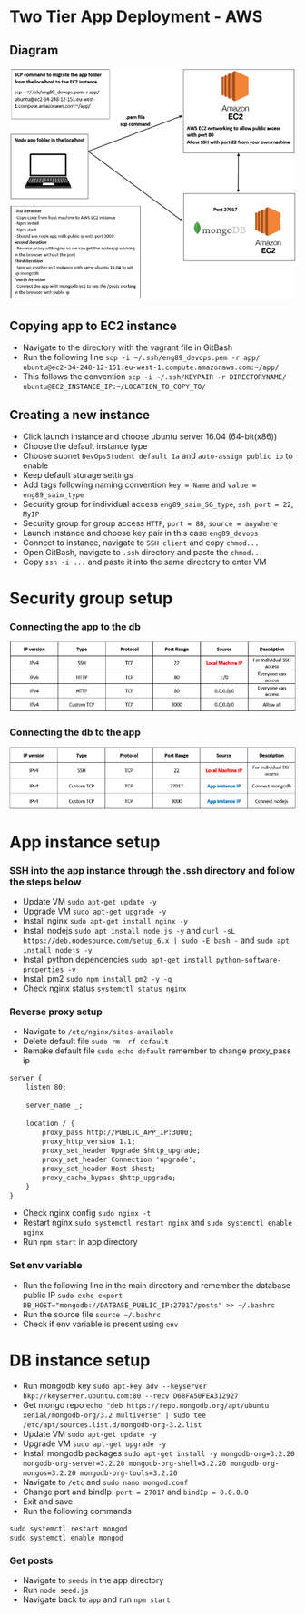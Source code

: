 # Two Tier App Deployment - AWS

## Diagram
![img.png](img.png)

## Copying app to EC2 instance
- Navigate to the directory with the vagrant file in GitBash
- Run the following line `scp -i ~/.ssh/eng89_devops.pem -r app/ ubuntu@ec2-34-248-12-151.eu-west-1.compute.amazonaws.com:~/app/`
- This follows the convention `scp -i ~/.ssh/KEYPAIR -r DIRECTORYNAME/ ubuntu@EC2_INSTANCE_IP:~/LOCATION_TO_COPY_TO/`

## Creating a new instance
- Click launch instance and choose ubuntu server 16.04 (64-bit(x86))
- Choose the default instance type
- Choose subnet `DevOpsStudent default 1a` and `auto-assign public ip` to enable
- Keep default storage settings
- Add tags following naming convention `key = Name` and `value = eng89_saim_type`
- Security group for individual access `eng89_saim_SG_type`, `ssh`, `port = 22`, `MyIP` 
- Security group for group access `HTTP`, `port = 80`, `source = anywhere`
- Launch instance and choose key pair in this case `eng89_devops`
- Connect to instance, navigate to `SSH client` and copy `chmod...`
- Open GitBash, navigate to `.ssh` directory and paste the `chmod...`
- Copy `ssh -i ...` and paste it into the same directory to enter VM 

# Security group setup
### Connecting the app to the db
![img_1.png](img_1.png)
### Connecting the db to the app
![img_2.png](img_2.png)
# App instance setup
### SSH into the app instance through the .ssh directory and follow the steps below
- Update VM `sudo apt-get update -y`
- Upgrade VM `sudo apt-get upgrade -y`
- Install nginx `sudo apt-get install nginx -y`
- Install nodejs `sudo apt install node.js -y` and `curl -sL https://deb.nodesource.com/setup_6.x | sudo -E bash -` and `sudo apt install nodejs -y`
- Install python dependencies `sudo apt-get install python-software-properties -y`
- Install pm2 `sudo npm install pm2 -y -g`
- Check nginx status `systemctl status nginx`
### Reverse proxy setup
- Navigate to `/etc/nginx/sites-available`
- Delete default file `sudo rm -rf default`
- Remake default file `sudo echo default` remember to change proxy_pass ip
```
server {
    listen 80;

    server_name _;

    location / {
        proxy_pass http://PUBLIC_APP_IP:3000;
        proxy_http_version 1.1;
        proxy_set_header Upgrade $http_upgrade;
        proxy_set_header Connection 'upgrade';
        proxy_set_header Host $host;
        proxy_cache_bypass $http_upgrade;
    }
}
```
- Check nginx config `sudo nginx -t`
- Restart nginx `sudo systemctl restart nginx` and `sudo systemctl enable nginx`
- Run `npm start` in app directory
### Set env variable
- Run the following line in the main directory and remember the database public IP `sudo echo export DB_HOST="mongodb://DATBASE_PUBLIC_IP:27017/posts" >> ~/.bashrc`
- Run the source file `source ~/.bashrc`
- Check if env variable is present using `env`
# DB instance setup
- Run mongodb key `sudo apt-key adv --keyserver hkp://keyserver.ubuntu.com:80 --recv D68FA50FEA312927`
- Get mongo repo `echo "deb https://repo.mongodb.org/apt/ubuntu xenial/mongodb-org/3.2 multiverse" | sudo tee /etc/apt/sources.list.d/mongodb-org-3.2.list`
- Update VM `sudo apt-get update -y`
- Upgrade VM `sudo apt-get upgrade -y`
- Install mongodb packages `sudo apt-get install -y mongodb-org=3.2.20 mongodb-org-server=3.2.20 mongodb-org-shell=3.2.20 mongodb-org-mongos=3.2.20 mongodb-org-tools=3.2.20`
- Navigate to `/etc` and `sudo nano mongod.conf`
- Change port and bindIp: `port = 27017` and `bindIp = 0.0.0.0`
- Exit and save 
- Run the following commands
```
sudo systemctl restart mongod
sudo systemctl enable mongod
```
### Get posts
- Navigate to `seeds` in the app directory
- Run `node seed.js`
- Navigate back to `app` and run `npm start`